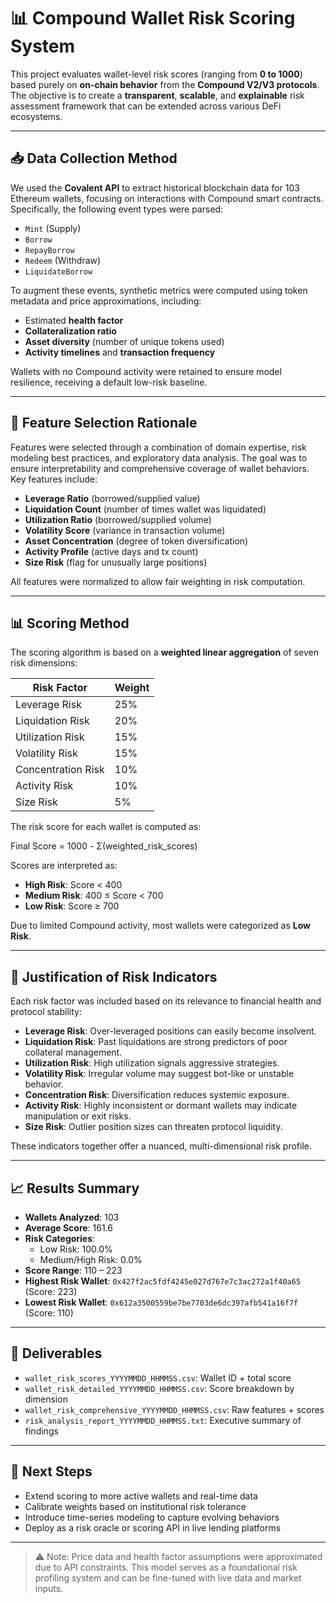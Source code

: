 # 📊 Compound Wallet Risk Scoring System

This project evaluates wallet-level risk scores (ranging from **0 to 1000**) based purely on **on-chain behavior** from the **Compound V2/V3 protocols**. The objective is to create a **transparent**, **scalable**, and **explainable** risk assessment framework that can be extended across various DeFi ecosystems.

---

## 📥 Data Collection Method

We used the **Covalent API** to extract historical blockchain data for 103 Ethereum wallets, focusing on interactions with Compound smart contracts. Specifically, the following event types were parsed:

- `Mint` (Supply)
- `Borrow`
- `RepayBorrow`
- `Redeem` (Withdraw)
- `LiquidateBorrow`

To augment these events, synthetic metrics were computed using token metadata and price approximations, including:

- Estimated **health factor**
- **Collateralization ratio**
- **Asset diversity** (number of unique tokens used)
- **Activity timelines** and **transaction frequency**

Wallets with no Compound activity were retained to ensure model resilience, receiving a default low-risk baseline.

---

## 🧠 Feature Selection Rationale

Features were selected through a combination of domain expertise, risk modeling best practices, and exploratory data analysis. The goal was to ensure interpretability and comprehensive coverage of wallet behaviors. Key features include:

- **Leverage Ratio** (borrowed/supplied value)
- **Liquidation Count** (number of times wallet was liquidated)
- **Utilization Ratio** (borrowed/supplied volume)
- **Volatility Score** (variance in transaction volume)
- **Asset Concentration** (degree of token diversification)
- **Activity Profile** (active days and tx count)
- **Size Risk** (flag for unusually large positions)

All features were normalized to allow fair weighting in risk computation.

---

## 📊 Scoring Method

The scoring algorithm is based on a **weighted linear aggregation** of seven risk dimensions:

| Risk Factor         | Weight |
|---------------------|--------|
| Leverage Risk       | 25%    |
| Liquidation Risk    | 20%    |
| Utilization Risk    | 15%    |
| Volatility Risk     | 15%    |
| Concentration Risk  | 10%    |
| Activity Risk       | 10%    |
| Size Risk           | 5%     |

The risk score for each wallet is computed as:

Final Score = 1000 - Σ(weighted_risk_scores)


Scores are interpreted as:

- **High Risk**: Score < 400  
- **Medium Risk**: 400 ≤ Score < 700  
- **Low Risk**: Score ≥ 700

Due to limited Compound activity, most wallets were categorized as **Low Risk**.

---

## 🚩 Justification of Risk Indicators

Each risk factor was included based on its relevance to financial health and protocol stability:

- **Leverage Risk**: Over-leveraged positions can easily become insolvent.
- **Liquidation Risk**: Past liquidations are strong predictors of poor collateral management.
- **Utilization Risk**: High utilization signals aggressive strategies.
- **Volatility Risk**: Irregular volume may suggest bot-like or unstable behavior.
- **Concentration Risk**: Diversification reduces systemic exposure.
- **Activity Risk**: Highly inconsistent or dormant wallets may indicate manipulation or exit risks.
- **Size Risk**: Outlier position sizes can threaten protocol liquidity.

These indicators together offer a nuanced, multi-dimensional risk profile.

---

## 📈 Results Summary

- **Wallets Analyzed**: 103
- **Average Score**: 161.6
- **Risk Categories**:
  - Low Risk: 100.0%
  - Medium/High Risk: 0.0%
- **Score Range**: 110 – 223
- **Highest Risk Wallet**: `0x427f2ac5fdf4245e027d767e7c3ac272a1f40a65` (Score: 223)
- **Lowest Risk Wallet**: `0x612a3500559be7be7703de6dc397afb541a16f7f` (Score: 110)

---

## 📂 Deliverables

- `wallet_risk_scores_YYYYMMDD_HHMMSS.csv`: Wallet ID + total score
- `wallet_risk_detailed_YYYYMMDD_HHMMSS.csv`: Score breakdown by dimension
- `wallet_risk_comprehensive_YYYYMMDD_HHMMSS.csv`: Raw features + scores
- `risk_analysis_report_YYYYMMDD_HHMMSS.txt`: Executive summary of findings

---

## 🧪 Next Steps

- Extend scoring to more active wallets and real-time data
- Calibrate weights based on institutional risk tolerance
- Introduce time-series modeling to capture evolving behaviors
- Deploy as a risk oracle or scoring API in live lending platforms

---

>⚠️ Note: Price data and health factor assumptions were approximated due to API constraints. This model serves as a foundational risk profiling system and can be fine-tuned with live data and market inputs.
